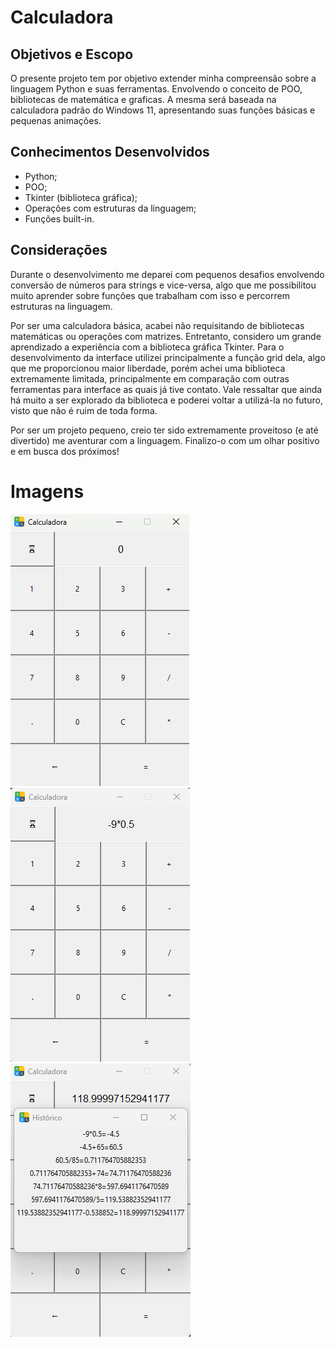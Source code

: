 # Calculadora

## Objetivos e Escopo
O presente projeto tem por objetivo extender minha compreensão sobre a linguagem Python e suas ferramentas. Envolvendo o conceito de POO, bibliotecas de matemática e graficas.
A mesma será baseada na calculadora padrão do Windows 11, apresentando suas funções básicas e pequenas animações.

## Conhecimentos Desenvolvidos
- Python;
- POO;
- Tkinter (biblioteca gráfica);
- Operações com estruturas da linguagem;
- Funções built-in.

## Considerações
Durante o desenvolvimento me deparei com pequenos desafios envolvendo conversão de números para strings e vice-versa, algo que me possibilitou muito aprender sobre funções que trabalham com isso e percorrem estruturas na linguagem. 

Por ser uma calculadora básica, acabei não requisitando de bibliotecas matemáticas ou operações com matrizes. Entretanto, considero um grande aprendizado a experiência com a biblioteca gráfica Tkinter. Para o desenvolvimento da interface utilizei principalmente a função grid dela, algo que me proporcionou maior liberdade, porém achei uma biblioteca extremamente limitada, principalmente em comparação com outras ferramentas para interface as quais já tive contato. Vale ressaltar que ainda há muito a ser explorado da biblioteca e poderei voltar a utilizá-la no futuro, visto que não é ruim de toda forma. 

Por ser um projeto pequeno, creio ter sido extremamente proveitoso (e até divertido) me aventurar com a linguagem. Finalizo-o com um olhar positivo e em busca dos próximos!

# Imagens
![Tela inicial](screenshots\tela_inicial.png)
![Operação sendo realizada](screenshots\operacao.png)
![Tela de histórico aberta](screenshots\historico.png)

